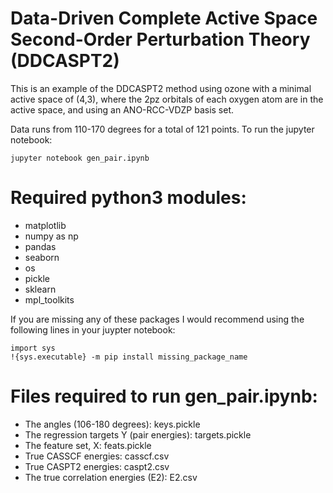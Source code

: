 # Data-Driven Complete Active Space Second-Order Perturbation Theory (DDCASPT2)
This is an example of the DDCASPT2 method using ozone with a minimal active space of (4,3), where the 2pz orbitals of each oxygen atom are in the active space, and using an ANO-RCC-VDZP basis set.

Data runs from 110-170 degrees for a total of 121 points. To run the jupyter notebook:

```
jupyter notebook gen_pair.ipynb
```

# Required python3 modules:
- matplotlib
- numpy as np
- pandas
- seaborn
- os
- pickle
- sklearn
- mpl_toolkits

If you are missing any of these packages I would recommend using the following lines in your juypter notebook:
```
import sys
!{sys.executable} -m pip install missing_package_name 
```
# Files required to run gen_pair.ipynb:
- The angles (106-180 degrees): keys.pickle
- The regression targets Y (pair energies): targets.pickle
- The feature set, X: feats.pickle
- True CASSCF energies: casscf.csv
- True CASPT2 energies: caspt2.csv
- The true correlation energies (E2): E2.csv
